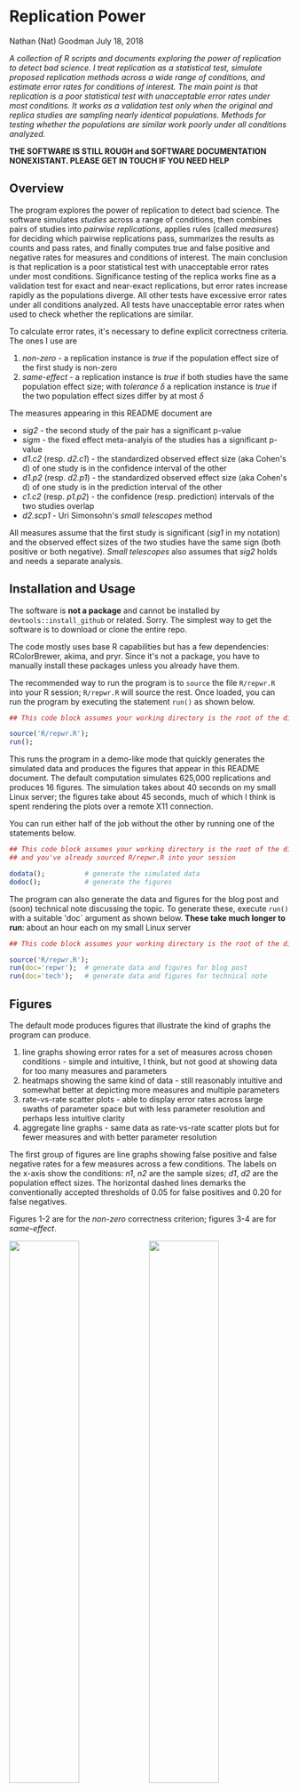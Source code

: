 Replication Power
================
Nathan (Nat) Goodman
July 18, 2018

<!-- README.md is generated from README.Rmd. Please edit that file -->
*A collection of R scripts and documents exploring the power of replication to detect bad science. I treat replication as a statistical test, simulate proposed replication methods across a wide range of conditions, and estimate error rates for conditions of interest. The main point is that replication is a poor statistical test with unacceptable error rates under most conditions. It works as a validation test only when the original and replica studies are sampling nearly identical populations. Methods for testing whether the populations are similar work poorly under all conditions analyzed.*

**THE SOFTWARE IS STILL ROUGH and SOFTWARE DOCUMENTATION NONEXISTANT. PLEASE GET IN TOUCH IF YOU NEED HELP**

Overview
--------

The program explores the power of replication to detect bad science. The software simulates *studies* across a range of conditions, then combines pairs of studies into *pairwise replications*, applies rules (called *measures*) for deciding which pairwise replications pass, summarizes the results as counts and pass rates, and finally computes true and false positive and negative rates for measures and conditions of interest. The main conclusion is that replication is a poor statistical test with unacceptable error rates under most conditions. Significance testing of the replica works fine as a validation test for exact and near-exact replications, but error rates increase rapidly as the populations diverge. All other tests have excessive error rates under all conditions analyzed. All tests have unacceptable error rates when used to check whether the replications are similar.

To calculate error rates, it's necessary to define explicit correctness criteria. The ones I use are

1.  *non-zero* - a replication instance is *true* if the population effect size of the first study is non-zero
2.  *same-effect* - a replication instance is *true* if both studies have the same population effect size; with *tolerance* *δ* a replication instance is *true* if the two population effect sizes differ by at most *δ*

The measures appearing in this README document are

-   *sig2* - the second study of the pair has a significant p-value
-   *sigm* - the fixed effect meta-analyis of the studies has a significant p-value
-   *d1.c2* (resp. *d2.c1*) - the standardized observed effect size (aka Cohen's d) of one study is in the confidence interval of the other
-   *d1.p2* (resp. *d2.p1*) - the standardized observed effect size (aka Cohen's d) of one study is in the prediction interval of the other
-   *c1.c2* (resp. *p1.p2*) - the confidence (resp. prediction) intervals of the two studies overlap
-   *d2.scp1* - Uri Simonsohn's *small telescopes* method

All measures assume that the first study is significant (*sig1* in my notation) and the observed effect sizes of the two studies have the same sign (both positive or both negative). *Small telescopes* also assumes that *sig2* holds and needs a separate analysis.

Installation and Usage
----------------------

The software is **not a package** and cannot be installed by `devtools::install_github` or related. Sorry. The simplest way to get the software is to download or clone the entire repo.

The code mostly uses base R capabilities but has a few dependencies: RColorBrewer, akima, and pryr. Since it's not a package, you have to manually install these packages unless you already have them.

The recommended way to run the program is to `source` the file `R/repwr.R` into your R session; `R/repwr.R` will source the rest. Once loaded, you can run the program by executing the statement `run()` as shown below.

``` r
## This code block assumes your working directory is the root of the distribution.

source('R/repwr.R');
run();
```

This runs the program in a demo-like mode that quickly generates the simulated data and produces the figures that appear in this README document. The default computation simulates 625,000 replications and produces 16 figures. The simulation takes about 40 seconds on my small Linux server; the figures take about 45 seconds, much of which I think is spent rendering the plots over a remote X11 connection.

You can run either half of the job without the other by running one of the statements below.

``` r
## This code block assumes your working directory is the root of the distribution
## and you've already sourced R/repwr.R into your session

dodata();          # generate the simulated data
dodoc();           # generate the figures
```

The program can also generate the data and figures for the blog post and (soon) technical note discussing the topic. To generate these, execute `run()` with a suitable 'doc\` argument as shown below. **These take much longer to run**: about an hour each on my small Linux server

``` r
## This code block assumes your working directory is the root of the distribution.

source('R/repwr.R');
run(doc='repwr');  # generate data and figures for blog post
run(doc='tech');   # generate data and figures for technical note
```

Figures
-------

The default mode produces figures that illustrate the kind of graphs the program can produce.

1.  line graphs showing error rates for a set of measures across chosen conditions - simple and intuitive, I think, but not good at showing data for too many measures and parameters
2.  heatmaps showing the same kind of data - still reasonably intuitive and somewhat better at depicting more measures and multiple parameters
3.  rate-vs-rate scatter plots - able to display error rates across large swaths of parameter space but with less parameter resolution and perhaps less intuitive clarity
4.  aggregate line graphs - same data as rate-vs-rate scatter plots but for fewer measures and with better parameter resolution

The first group of figures are line graphs showing false positive and false negative rates for a few measures across a few conditions. The labels on the x-axis show the conditions: *n1*, *n2* are the sample sizes; *d1*, *d2* are the population effect sizes. The horizontal dashed lines demarks the conventionally accepted thresholds of 0.05 for false positives and 0.20 for false negatives.

Figures 1-2 are for the *non-zero* correctness criterion; figures 3-4 are for *same-effect*.

<img src="figure/readme/m=1e3/figure_001_plotrate_nonzro_fpr.png" width="50%" /><img src="figure/readme/m=1e3/figure_002_plotrate_nonzro_fnr.png" width="50%" /><img src="figure/readme/m=1e3/figure_003_plotrate_sameff_fpr.png" width="50%" /><img src="figure/readme/m=1e3/figure_004_plotrate_sameff_fnr.png" width="50%" />

The next figures are heatmaps. Figures 5-6 show the same conditions as figures 1-2 but for more measures; figures 7-8 show more conditions. The red-to-blue transition is set at the conventionally accepted thresholds of 0.05 for false positives and 0.20 for false negatives. The dark vertical lines in figures 7-8 visually split each plot into separate "panels" for each values of *d2*.

<img src="figure/readme/m=1e3/figure_005_heatrate_nonzro_fpr.png" width="50%" /><img src="figure/readme/m=1e3/figure_006_heatrate_nonzro_fnr.png" width="50%" /><img src="figure/readme/m=1e3/figure_007_heatrate_nonzro_fpr_multi.png" width="50%" /><img src="figure/readme/m=1e3/figure_008_heatrate_nonzro_fnr_multi.png" width="50%" />

The next two figures (figures 9-10) are rate-vs-rate graphs for *exact* and *inexact* replications. Each point shows the mean false negative vs. mean false positive rate for specific conditions grouped by *n*1, *n*2. The dashed lines demark the conventionally acceptable error rates; the bottom left hand corner is the region where both error rates are acceptable. You'll note that for *exact*, *sig2* is the only measure with points in the acceptable region; for *inexact*, no points are in the acceptable region.

<img src="figure/readme/m=1e3/figure_009_roc_exact.png" width="50%" /><img src="figure/readme/m=1e3/figure_010_roc_inexact.png" width="50%" />

Next (figures 11-12) are aggregate line graphs showing the same data as the rate-vs-rate graphs above for fewer measures.

<img src="figure/readme/m=1e3/figure_011_rag_exact.png" width="50%" /><img src="figure/readme/m=1e3/figure_012_rag_inexact.png" width="50%" />

Recall that *sig2* works fine in exact replications but so poorly in inexact ones (see figures 9-10). The next two figures (figures 13-14) show how *sig2* prforms in *near exact* replications, ones where the population effect sizes differ slightly. The first is a rate-vs-rate graph showing *sig2* across various nearness values; the second is an aggregate line graph showing the same data.

<img src="figure/readme/m=1e3/figure_013_multi_sig2_rocm.png" width="50%" /><img src="figure/readme/m=1e3/figure_014_multi_sig2_ragm.png" width="50%" />

The final two figures (figures 15-16) compare *sig2* and *d2.scp1* (Uri Simonsohn's *small telescopes* method). The differences are quite small.

<img src="figure/readme/m=1e3/figure_015_small_telescopes_roc.png" width="50%" /><img src="figure/readme/m=1e3/figure_016_small_telescopes_rag.png" width="50%" />

See Also
--------

A blog post discussing the approach and results is available in [html](https://natgoodman.github.io/repwr/repwr.html) and [pdf](https://natgoodman.github.io/repwr/repwr.pdf) on the [GitHub Pages site](https://natgoodman.github.io/repwr) associated with this repository and will soon be posted on a blog site TBD. It's also in the repository as files [repwr.html](repwr.html) and [repwr.pdf](repwr.pdf). (But note that GitHub, unlike GitHub Pages, renders html files as raw text).

A document with technical details will soon be available in [html](https://natgoodman.github.io/repwr/tech.html) and [pdf](https://natgoodman.github.io/repwr/tech.pdf) on the [GitHub Pages site](https://natgoodman.github.io/repwr) and in the repository as files [repwr.html](repwr.html) and [repwr.pdf](repwr.pdf).

Author
------

Nathan (Nat) Goodman, (natg at shore.net)

Bugs and Caveats
----------------

Please report any bugs, other problems, and feature requests using the [GitHub Issue Tracker](https://github.com/natgoodman/repwr/issues). I will be notified, and you'll be apprised of progress. As already noted, the software is still rough and software documentation nonexistant.

Copyright & License
-------------------

Copyright (c) 2018 Nathan Goodman

The software is **open source and free**, released under the [MIT License](https://opensource.org/licenses/MIT). The documentation is **open access**, released under the [Creative Commons Attribution 4.0 International License](https://creativecommons.org/licenses/by/4.0).
